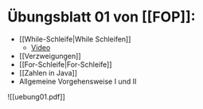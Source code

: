 # Übungsblatt 01 von [[FOP]]:
- [[While-Schleife|While Schleifen]] 
	- [Video](https://www.youtube.com/watch?v=eEvc2J2loPE&list=PLM5vsAQgDiIvZtAPsxhzTq0u62ZIKfY1u&index=6)
- [[Verzweigungen]]
- [[For-Schleife|For-Schleife]]
- [[Zahlen in Java]]
- Allgemeine Vorgehensweise I und II

![[uebung01.pdf]]